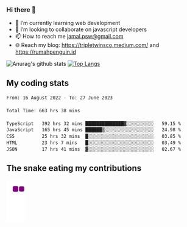 ### Hi there 👋

<!--
**padepokanpenguin/padepokanpenguin** is a ✨ _special_ ✨ repository because its `README.md` (this file) appears on your GitHub profile.
-->

- 🌱 I’m currently learning  web development
- 👯 I’m looking to collaborate on javascript developers
- 📫 How to reach me jamal.psw@gmail.com
- 🌐 Reach my blog:
   https://tripletwinsco.medium.com/ and
   https://rumahpenguin.id

![Anurag's github stats](https://github-readme-stats.vercel.app/api?username=padepokanpenguin&count_private=true&disable_animations=false&show_icons=true&theme=default)
[![Top Langs](https://github-readme-stats.vercel.app/api/top-langs/?username=padepokanpenguin&theme=default&layout=compact)](https://github.com/padepokanpenguin)

## My coding stats

<!--START_SECTION:waka-->

```txt
From: 16 August 2022 - To: 27 June 2023

Total Time: 663 hrs 38 mins

TypeScript   392 hrs 32 mins ██████████████▓░░░░░░░░░░   59.15 %
JavaScript   165 hrs 45 mins ██████▒░░░░░░░░░░░░░░░░░░   24.98 %
CSS          25 hrs 32 mins  █░░░░░░░░░░░░░░░░░░░░░░░░   03.85 %
HTML         23 hrs 7 mins   █░░░░░░░░░░░░░░░░░░░░░░░░   03.49 %
JSON         17 hrs 41 mins  ▓░░░░░░░░░░░░░░░░░░░░░░░░   02.67 %
```

<!--END_SECTION:waka-->


## The snake eating my contributions
![snake gif](https://github.com/padepokanpenguin/padepokanpenguin/blob/output/github-contribution-grid-snake.gif)
